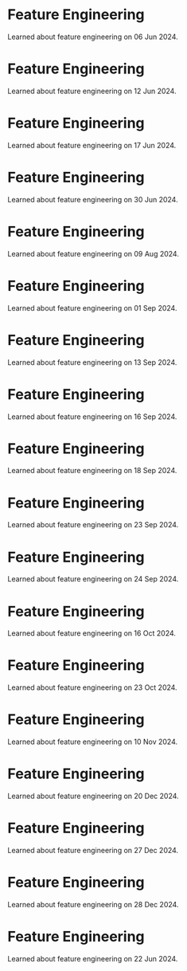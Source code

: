 # Feature Engineering
Learned about feature engineering on 06 Jun 2024.

# Feature Engineering
Learned about feature engineering on 12 Jun 2024.

# Feature Engineering
Learned about feature engineering on 17 Jun 2024.

# Feature Engineering
Learned about feature engineering on 30 Jun 2024.

# Feature Engineering
Learned about feature engineering on 09 Aug 2024.

# Feature Engineering
Learned about feature engineering on 01 Sep 2024.

# Feature Engineering
Learned about feature engineering on 13 Sep 2024.

# Feature Engineering
Learned about feature engineering on 16 Sep 2024.

# Feature Engineering
Learned about feature engineering on 18 Sep 2024.

# Feature Engineering
Learned about feature engineering on 23 Sep 2024.

# Feature Engineering
Learned about feature engineering on 24 Sep 2024.

# Feature Engineering
Learned about feature engineering on 16 Oct 2024.

# Feature Engineering
Learned about feature engineering on 23 Oct 2024.

# Feature Engineering
Learned about feature engineering on 10 Nov 2024.

# Feature Engineering
Learned about feature engineering on 20 Dec 2024.

# Feature Engineering
Learned about feature engineering on 27 Dec 2024.

# Feature Engineering
Learned about feature engineering on 28 Dec 2024.

# Feature Engineering
Learned about feature engineering on 22 Jun 2024.

